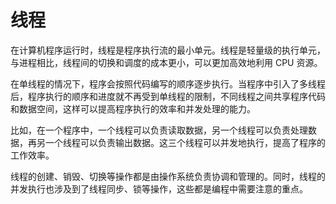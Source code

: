 # 线程
在计算机程序运行时，线程是程序执行流的最小单元。线程是轻量级的执行单元，与进程相比，线程间的切换和调度的成本更小，可以更加高效地利用 CPU 资源。

在单线程的情况下，程序会按照代码编写的顺序逐步执行。当程序中引入了多线程后，程序执行的顺序和进度就不再受到单线程的限制，不同线程之间共享程序代码和数据空间，这样可以提高程序执行的效率和并发处理的能力。

比如，在一个程序中，一个线程可以负责读取数据，另一个线程可以负责处理数据，再另一个线程可以负责输出数据。这三个线程可以并发地执行，提高了程序的工作效率。

线程的创建、销毁、切换等操作都是由操作系统负责协调和管理的。同时，线程的并发执行也涉及到了线程同步、锁等操作，这些都是编程中需要注意的重点。